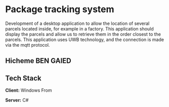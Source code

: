 
# Package tracking system

Development of a desktop application to allow the location of several parcels located inside, for example in a factory. This application should display the parcels and allow us to retrieve them in the order closest to the parcels.
This application uses UWB technology, and the connection is made via the mqtt protocol.

## Hicheme BEN GAIED


## Tech Stack

**Client:** Windows From

**Server:** C#

